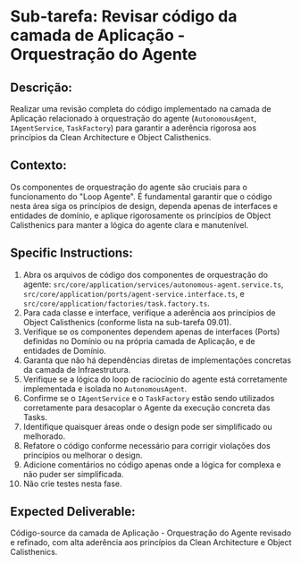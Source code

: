 # Sub-tarefa: Revisar código da camada de Aplicação - Orquestração do Agente

## Descrição:

Realizar uma revisão completa do código implementado na camada de Aplicação relacionado à orquestração do agente (`AutonomousAgent`, `IAgentService`, `TaskFactory`) para garantir a aderência rigorosa aos princípios da Clean Architecture e Object Calisthenics.

## Contexto:

Os componentes de orquestração do agente são cruciais para o funcionamento do "Loop Agente". É fundamental garantir que o código nesta área siga os princípios de design, dependa apenas de interfaces e entidades de domínio, e aplique rigorosamente os princípios de Object Calisthenics para manter a lógica do agente clara e manutenível.

## Specific Instructions:

1. Abra os arquivos de código dos componentes de orquestração do agente: `src/core/application/services/autonomous-agent.service.ts`, `src/core/application/ports/agent-service.interface.ts`, e `src/core/application/factories/task.factory.ts`.
2. Para cada classe e interface, verifique a aderência aos princípios de Object Calisthenics (conforme lista na sub-tarefa 09.01).
3. Verifique se os componentes dependem apenas de interfaces (Ports) definidas no Domínio ou na própria camada de Aplicação, e de entidades de Domínio.
4. Garanta que não há dependências diretas de implementações concretas da camada de Infraestrutura.
5. Verifique se a lógica do loop de raciocínio do agente está corretamente implementada e isolada no `AutonomousAgent`.
6. Confirme se o `IAgentService` e o `TaskFactory` estão sendo utilizados corretamente para desacoplar o Agente da execução concreta das Tasks.
7. Identifique quaisquer áreas onde o design pode ser simplificado ou melhorado.
8. Refatore o código conforme necessário para corrigir violações dos princípios ou melhorar o design.
9. Adicione comentários no código apenas onde a lógica for complexa e não puder ser simplificada.
10. Não crie testes nesta fase.

## Expected Deliverable:

Código-source da camada de Aplicação - Orquestração do Agente revisado e refinado, com alta aderência aos princípios da Clean Architecture e Object Calisthenics.